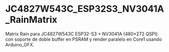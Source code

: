 # JC4827W543C_ESP32S3_NV3041A_RainMatrix
Matrix Rain para JC4827W543C ESP32-S3 + NV3041A (480×272 QSPI) con soporte de doble buffer en PSRAM y render paralelo en Core1 usando Arduino_GFX.
